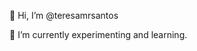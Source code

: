 👋 Hi, I’m @teresamrsantos


🌱 I’m currently experimenting and learning. <br/> <br/>
 &nbsp; &nbsp;




<!---
teresamrsantos/teresamrsantos is a ✨ special ✨ repository because its `README.md` (this file) appears on your GitHub profile.
You can click the Preview link to take a look at your changes.
--->
